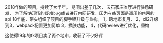 2018年做的项目，持续了大半年。
期间出差了几次，
去石家庄省厅进行驻场研发，
为了解决现场的疑难bug或者进行内网研发，因为有些页面是调用的内网的api
18年底，带头组织了项目的脚手架升级与重构。
1，跨地市复用，
2，cli2升级到3，webpack配置更加简单
3，换肤功能，
4，代码review进行优化，重构

这使得19年的fk项目卖了两个地市，收获了不少好评